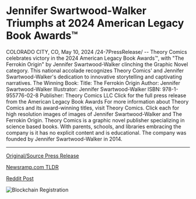 # Jennifer Swartwood-Walker Triumphs at 2024 American Legacy Book Awards™

COLORADO CITY, CO, May 10, 2024 /24-7PressRelease/ -- Theory Comics celebrates victory in the 2024 American Legacy Book Awards™, with "The Ferrokin Origin" by Jennifer Swartwood-Walker clinching the Graphic Novel category. This national accolade recognizes Theory Comics' and Jennifer Swartwood-Walker's dedication to innovative storytelling and captivating narratives.  The Winning Book: Title: The Ferrokin Origin Author: Jennifer Swartwood-Walker Illustrator: Jennifer Swartwood-Walker ISBN: 978-1-955776-02-8 Publisher: Theory Comics LLC  Click for the full press release from the American Legacy Book Awards  For more information about Theory Comics and its award-winning titles, visit Theory Comics.  Click each for high resolution images of images of Jennifer Swartwood-Walker and The Ferrokin Origin.  Theory Comics is a graphic novel publisher specializing in science based books. With parents, schools, and libraries embracing the company is it has no explicit content and is educational. The company was founded by Jennifer Swartwood-Walker in 2014. 

---

[Original/Source Press Release](https://newlive.24-7pressrelease.com/press-release/510766/jennifer-swartwood-walker-triumphs-at-2024-american-legacy-book-awards)
                    

[Newsramp.com TLDR](https://newsramp.com/curated-news/theory-comics-the-ferrokin-origin-wins-2024-american-legacy-book-awardstm/50f9e40d92b56c0100d2daf98e6ed086) 

 



[Reddit Post](https://www.reddit.com/r/AwardsAndRecognition/comments/1d3mxmh/theory_comics_the_ferrokin_origin_wins_2024/) 



![Blockchain Registration](https://cdn.newsramp.app/24-7PressRelease/qrcode/245/11/fond2R3g.webp)